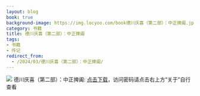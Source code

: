 ```yaml
---
layout: blog
book: true
background-image: https://img.locyoo.com/book德川庆喜（第二部）：中正捭阖.jpg
category: 书籍
title: 德川庆喜（第二部）：中正捭阖
tags:
- 书籍
- 传记
redirect_from:
  - /2024/03/德川庆喜（第二部）：中正捭阖/
---
```

![](https://img.locyoo.com/book德川庆喜（第二部）：中正捭阖.jpg)
德川庆喜（第二部）：中正捭阖: <a name = "ref1" href="https://url18.ctfile.com/f/50983618-1377644689-45dec3?p=3619">点击下载</a>，访问密码请点击右上方“关于”自行查看